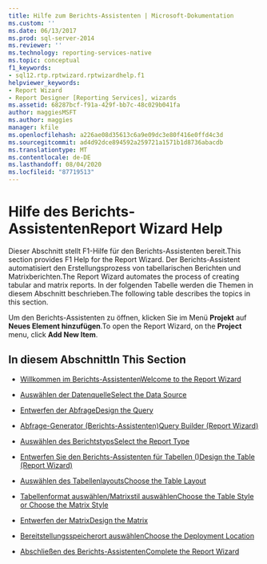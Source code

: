 ```yaml
---
title: Hilfe zum Berichts-Assistenten | Microsoft-Dokumentation
ms.custom: ''
ms.date: 06/13/2017
ms.prod: sql-server-2014
ms.reviewer: ''
ms.technology: reporting-services-native
ms.topic: conceptual
f1_keywords:
- sql12.rtp.rptwizard.rptwizardhelp.f1
helpviewer_keywords:
- Report Wizard
- Report Designer [Reporting Services], wizards
ms.assetid: 68287bcf-f91a-429f-bb7c-48c029b041fa
author: maggiesMSFT
ms.author: maggies
manager: kfile
ms.openlocfilehash: a226ae08d35613c6a9e09dc3e80f416e0ffd4c3d
ms.sourcegitcommit: ad4d92dce894592a259721a1571b1d8736abacdb
ms.translationtype: MT
ms.contentlocale: de-DE
ms.lasthandoff: 08/04/2020
ms.locfileid: "87719513"
---
```

# <a name="report-wizard-help"></a><span data-ttu-id="b6f3a-102">Hilfe des Berichts-Assistenten</span><span class="sxs-lookup"><span data-stu-id="b6f3a-102">Report Wizard Help</span></span>
  <span data-ttu-id="b6f3a-103">Dieser Abschnitt stellt F1-Hilfe für den Berichts-Assistenten bereit.</span><span class="sxs-lookup"><span data-stu-id="b6f3a-103">This section provides F1 Help for the Report Wizard.</span></span> <span data-ttu-id="b6f3a-104">Der Berichts-Assistent automatisiert den Erstellungsprozess von tabellarischen Berichten und Matrixberichten.</span><span class="sxs-lookup"><span data-stu-id="b6f3a-104">The Report Wizard automates the process of creating tabular and matrix reports.</span></span> <span data-ttu-id="b6f3a-105">In der folgenden Tabelle werden die Themen in diesem Abschnitt beschrieben.</span><span class="sxs-lookup"><span data-stu-id="b6f3a-105">The following table describes the topics in this section.</span></span>  
  
 <span data-ttu-id="b6f3a-106">Um den Berichts-Assistenten zu öffnen, klicken Sie im Menü **Projekt** auf **Neues Element hinzufügen**.</span><span class="sxs-lookup"><span data-stu-id="b6f3a-106">To open the Report Wizard, on the **Project** menu, click **Add New Item**.</span></span>  
  
## <a name="in-this-section"></a><span data-ttu-id="b6f3a-107">In diesem Abschnitt</span><span class="sxs-lookup"><span data-stu-id="b6f3a-107">In This Section</span></span>  
  
-   [<span data-ttu-id="b6f3a-108">Willkommen im Berichts-Assistenten</span><span class="sxs-lookup"><span data-stu-id="b6f3a-108">Welcome to the Report Wizard</span></span>](../../2014/reporting-services/welcome-to-the-report-wizard.md)  
  
-   [<span data-ttu-id="b6f3a-109">Auswählen der Datenquelle</span><span class="sxs-lookup"><span data-stu-id="b6f3a-109">Select the Data Source</span></span>](../../2014/reporting-services/select-the-data-source.md)  
  
-   [<span data-ttu-id="b6f3a-110">Entwerfen der Abfrage</span><span class="sxs-lookup"><span data-stu-id="b6f3a-110">Design the Query</span></span>](../../2014/reporting-services/design-the-query.md)  
  
-   [<span data-ttu-id="b6f3a-111">Abfrage-Generator &#40;Berichts-Assistenten&#41;</span><span class="sxs-lookup"><span data-stu-id="b6f3a-111">Query Builder &#40;Report Wizard&#41;</span></span>](../../2014/reporting-services/query-builder-report-wizard.md)  
  
-   [<span data-ttu-id="b6f3a-112">Auswählen des Berichtstyps</span><span class="sxs-lookup"><span data-stu-id="b6f3a-112">Select the Report Type</span></span>](../../2014/reporting-services/select-the-report-type.md)  
  
-   [<span data-ttu-id="b6f3a-113">Entwerfen Sie den Berichts-Assistenten für Tabellen &#40;&#41;</span><span class="sxs-lookup"><span data-stu-id="b6f3a-113">Design the Table &#40;Report Wizard&#41;</span></span>](../../2014/reporting-services/design-the-table-report-wizard.md)  
  
-   [<span data-ttu-id="b6f3a-114">Auswählen des Tabellenlayouts</span><span class="sxs-lookup"><span data-stu-id="b6f3a-114">Choose the Table Layout</span></span>](../../2014/reporting-services/choose-the-table-layout.md)  
  
-   [<span data-ttu-id="b6f3a-115">Tabellenformat auswählen/Matrixstil auswählen</span><span class="sxs-lookup"><span data-stu-id="b6f3a-115">Choose the Table Style or Choose the Matrix Style</span></span>](../../2014/reporting-services/choose-the-table-style-or-choose-the-matrix-style.md)  
  
-   [<span data-ttu-id="b6f3a-116">Entwerfen der Matrix</span><span class="sxs-lookup"><span data-stu-id="b6f3a-116">Design the Matrix</span></span>](../../2014/reporting-services/design-the-matrix.md)  
  
-   [<span data-ttu-id="b6f3a-117">Bereitstellungsspeicherort auswählen</span><span class="sxs-lookup"><span data-stu-id="b6f3a-117">Choose the Deployment Location</span></span>](../../2014/reporting-services/choose-the-deployment-location.md)  
  
-   [<span data-ttu-id="b6f3a-118">Abschließen des Berichts-Assistenten</span><span class="sxs-lookup"><span data-stu-id="b6f3a-118">Complete the Report Wizard</span></span>](../../2014/reporting-services/complete-the-report-wizard.md)  
  
  
